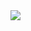 <img class="image" src="https://user-images.githubusercontent.com/61355143/163533499-b9c8a8ee-7475-4348-95e2-ffb7aad999c8.gif"/>

